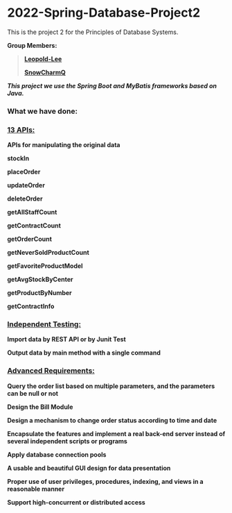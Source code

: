 # 2022-Spring-Database-Project2

This is the project 2 for the Principles of Database Systems.

**Group Members:**

> [**Leopold-Lee**](https://github.com/Leopold-Lee)
>
> [**SnowCharmQ**](https://github.com/SnowCharmQ)

***This project we use the Spring Boot and MyBatis frameworks based on Java.***

### What we have done:

### <u>13 APIs:</u>

**APIs for manipulating the original data**

**stockIn**

**placeOrder**

**updateOrder**

**deleteOrder**

**getAllStaffCount**

**getContractCount**

**getOrderCount**

**getNeverSoldProductCount**

**getFavoriteProductModel**

**getAvgStockByCenter**

**getProductByNumber**

**getContractInfo**

### <u>Independent Testing:</u>

**Import data by REST API or by Junit Test**

**Output data by main method with a single command**

### <u>Advanced Requirements:</u>

**Query the order list based on multiple parameters, and the parameters can be null or not**

**Design the Bill Module**

**Design a mechanism to change order status according to time and date**

**Encapsulate the features and implement a real back-end server instead of several independent scripts or programs**

**Apply database connection pools**

**A usable and beautiful GUI design for data presentation**

**Proper use of user privileges, procedures, indexing, and views in a reasonable manner**

**Support high-concurrent or distributed access**

